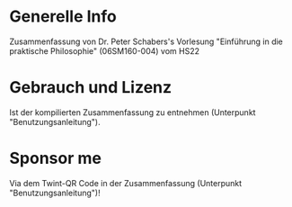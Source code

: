 # Generelle Info
Zusammenfassung von Dr. Peter Schabers's Vorlesung "Einführung in die praktische Philosophie" (06SM160-004) vom HS22

# Gebrauch und Lizenz
Ist der kompilierten Zusammenfassung zu entnehmen (Unterpunkt "Benutzungsanleitung").

# Sponsor me
Via dem Twint-QR Code in der Zusammenfassung (Unterpunkt "Benutzungsanleitung")!